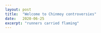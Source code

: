 ```yaml
---
layout: post
title:  "Welcome to Chinmoy controversies"
date:   2020-06-25
excerpt: "runners carried flaming"
---
```

